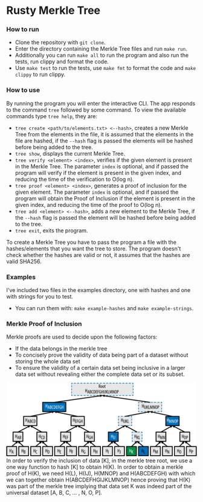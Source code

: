 # Rusty Merkle Tree

### How to run
- Clone the repository with `git clone`.
- Enter the directory containing the Merkle Tree files and run `make run`.
- Additionally you can run `make all` to run the program and also run the tests, run clippy and format the code.
- Use `make test` to run the tests, use `make fmt` to format the code and `make clippy` to run clippy.

### How to use
By running the program you will enter the interactive CLI. The app responds to the command `tree` followed by some command. To view the available commands type `tree help`, they are:
- `tree create <path/to/elements.txt> <--hash>`, creates a new Merkle Tree from the elements in the file, it is assumed that the elements in the file are hashed, if the `--hash` flag is passed the elements will be hashed before being added to the tree.
- `tree show`, displays the current Merkle Tree.
- `tree verify <element> <index>`, verifies if the given element is present in the Merkle Tree. The parameter `index` is optional, and if passed the program will verify if the element is present in the given index, and reducing the time of the verification to O(log n).
- `tree proof <element> <index>`, generates a proof of inclusion for the given element. The parameter `index` is optional, and if passed the program will obtain the Proof of Inclusion if the element is present in the given index, and reducing the time of the proof to O(log n).
- `tree add <element> <--hash>`, adds a new element to the Merkle Tree, if the `--hash` flag is passed the element will be hashed before being added to the tree.
- `tree exit`, exits the program.

To create a Merkle Tree you have to pass the program a file with the hashes/elements that you want the tree to store. The program doesn't check whether the hashes are valid or not, it assumes that the hashes are valid SHA256.

### Examples
I've included two files in the examples directory, one with hashes and one with strings for you to test.
- You can run them with: `make example-hashes` and `make example-strings`.

### Merkle Proof of Inclusion
Merkle proofs are used to decide upon the following factors:

- If the data belongs in the merkle tree
- To concisely prove the validity of data being part of a dataset without storing the whole data set
- To ensure the validity of a certain data set being inclusive in a larger data set without revealing either the complete data set or its subset.

![alt text](img/proof-of-inclusion.png)
In order to verify the inclusion of data [K], in the merkle tree root, we use a one way function to hash [K] to obtain H(K).
In order to obtain a merkle proof of H(K), we need H(L), H(IJ), H(MNOP) and H(ABCDEFGH) with which we can together obtain H(ABCDEFHGIJKLMNOP) hence proving that H(K) was part of the merkle tree implying that data set K was indeed part of the universal dataset [A, B, C, … , N, O, P].

